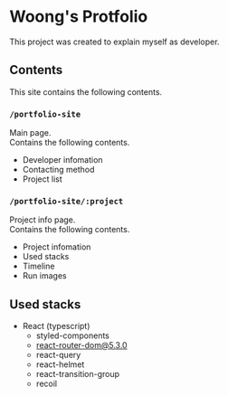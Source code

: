 # Woong's Protfolio

This project was created to explain myself as developer.

## Contents

This site contains the following contents.

### `/portfolio-site`

Main page.\
Contains the following contents.

- Developer infomation
- Contacting method
- Project list

### `/portfolio-site/:project`

Project info page.\
Contains the following contents.

- Project infomation
- Used stacks
- Timeline
- Run images

## Used stacks

- React (typescript)
  - styled-components
  - react-router-dom@5.3.0
  - react-query
  - react-helmet
  - react-transition-group
  - recoil
